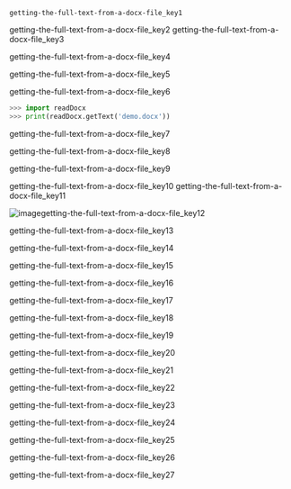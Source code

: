 ```ngMeta
getting-the-full-text-from-a-docx-file_key1
```

getting-the-full-text-from-a-docx-file_key2
getting-the-full-text-from-a-docx-file_key3



getting-the-full-text-from-a-docx-file_key4


getting-the-full-text-from-a-docx-file_key5


getting-the-full-text-from-a-docx-file_key6


```python
>>> import readDocx
>>> print(readDocx.getText('demo.docx'))
```
getting-the-full-text-from-a-docx-file_key7



getting-the-full-text-from-a-docx-file_key8



getting-the-full-text-from-a-docx-file_key9


getting-the-full-text-from-a-docx-file_key10
getting-the-full-text-from-a-docx-file_key11


![image](assets/000035.jpg)getting-the-full-text-from-a-docx-file_key12


getting-the-full-text-from-a-docx-file_key13


getting-the-full-text-from-a-docx-file_key14


getting-the-full-text-from-a-docx-file_key15


getting-the-full-text-from-a-docx-file_key16


getting-the-full-text-from-a-docx-file_key17


getting-the-full-text-from-a-docx-file_key18


getting-the-full-text-from-a-docx-file_key19


getting-the-full-text-from-a-docx-file_key20


getting-the-full-text-from-a-docx-file_key21


getting-the-full-text-from-a-docx-file_key22


getting-the-full-text-from-a-docx-file_key23


getting-the-full-text-from-a-docx-file_key24


 
getting-the-full-text-from-a-docx-file_key25


getting-the-full-text-from-a-docx-file_key26


getting-the-full-text-from-a-docx-file_key27
